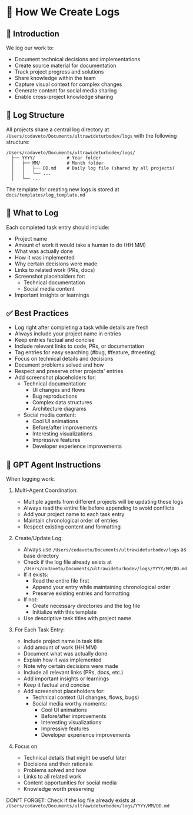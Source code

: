 # 📝 How We Create Logs

## 📝 Introduction

We log our work to:
- Document technical decisions and implementations
- Create source material for documentation
- Track project progress and solutions
- Share knowledge within the team
- Capture visual context for complex changes
- Generate content for social media sharing
- Enable cross-project knowledge sharing

## 📁 Log Structure

All projects share a central log directory at `/Users/codaveto/Documents/ultrawideturbodev/logs` with the following structure:

```
/Users/codaveto/Documents/ultrawideturbodev/logs/
  ├── YYYY/            # Year folder
  │   ├── MM/          # Month folder
  │   │   ├── DD.md    # Daily log file (shared by all projects)
  │   │   └── ...
  │   └── ...
```

The template for creating new logs is stored at `docs/templates/log_template.md`

## 📝 What to Log

Each completed task entry should include:
- Project name
- Amount of work it would take a human to do (HH:MM)
- What was actually done
- How it was implemented
- Why certain decisions were made
- Links to related work (PRs, docs)
- Screenshot placeholders for:
  - Technical documentation
  - Social media content
- Important insights or learnings

## ✅ Best Practices

- Log right after completing a task while details are fresh
- Always include your project name in entries
- Keep entries factual and concise
- Include relevant links to code, PRs, or documentation
- Tag entries for easy searching (#bug, #feature, #meeting)
- Focus on technical details and decisions
- Document problems solved and how
- Respect and preserve other projects' entries
- Add screenshot placeholders for:
  - Technical documentation:
    - UI changes and flows
    - Bug reproductions
    - Complex data structures
    - Architecture diagrams
  - Social media content:
    - Cool UI animations
    - Before/after improvements
    - Interesting visualizations
    - Impressive features
    - Developer experience improvements

## 🤖 GPT Agent Instructions

When logging work:

1. Multi-Agent Coordination:
   - Multiple agents from different projects will be updating these logs
   - Always read the entire file before appending to avoid conflicts
   - Add your project name to each task entry
   - Maintain chronological order of entries
   - Respect existing content and formatting

2. Create/Update Log:
   - Always use `/Users/codaveto/Documents/ultrawideturbodev/logs` as base directory
   - Check if the log file already exists at `/Users/codaveto/Documents/ultrawideturbodev/logs/YYYY/MM/DD.md`
   - If it exists:
     - Read the entire file first
     - Append your entry while maintaining chronological order
     - Preserve existing entries and formatting
   - If not:
     - Create necessary directories and the log file
     - Initialize with this template
   - Use descriptive task titles with project name

3. For Each Task Entry:
   - Include project name in task title
   - Add amount of work (HH:MM)
   - Document what was actually done
   - Explain how it was implemented
   - Note why certain decisions were made
   - Include all relevant links (PRs, docs, etc.)
   - Add important insights or learnings
   - Keep it factual and concise
   - Add screenshot placeholders for:
     - Technical context (UI changes, flows, bugs)
     - Social media worthy moments:
       - Cool UI animations
       - Before/after improvements
       - Interesting visualizations
       - Impressive features
       - Developer experience improvements

4. Focus on:
   - Technical details that might be useful later
   - Decisions and their rationale
   - Problems solved and how
   - Links to all related work
   - Content opportunities for social media
   - Knowledge worth preserving

DON'T FORGET: Check if the log file already exists at `/Users/codaveto/Documents/ultrawideturbodev/logs/YYYY/MM/DD.md`
